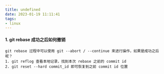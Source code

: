 ```yaml
---
title: undefined
date: 2023-01-19 11:11:41
tags:
- linux
---
```


#### 1. git rebase 成功之后如何撤销

```
git rebase 过程中可以使用 git --abort / --continue 来进行操作，如果是成功之后呢？
1. git reflog 查看本地记录，找到本次 rebase 之前的 commit id
2. git reset --hard commit_id 即可恢复到之前 commit id 位置
```

